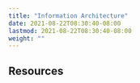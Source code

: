 ```yaml
---
title: "Information Architecture"
date: 2021-08-22T08:30:40-08:00
lastmod: 2021-08-22T08:30:40-08:00
weight: ""
---
```


## Resources
